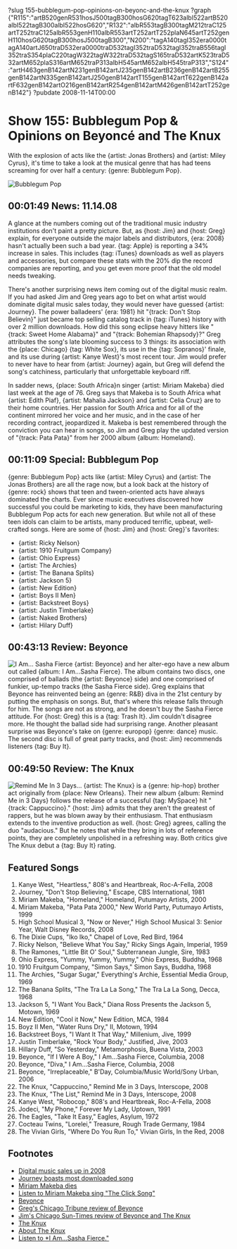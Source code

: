 ?slug 155-bubblegum-pop-opinions-on-beyonc-and-the-knux
?graph {"R115":"artB520genR531hosJ500tagB300hosG620tagT623albI522artB520albI522tagB300albI522hosG620","R132":"albR553tagB300tagM212traC125artT252traC125albR553genH110albR553artT252artT252plaN645artT252genH110hosG620tagB300hosJ500tagB300","N200":"tagA140tagI352era0000tagA140artJ650traD532era0000traD532tagI352traD532tagI352traB556tagI352traS354plaC220tagW322tagW322traD532tagS165traD532artK523traD532artM652plaS316artM652traP313albH545artM652albH545traP313","S124":"artH463genB142artN231genB142artJ235genB142artB236genB142artB255genB142artN335genB142artJ250genB142artT155genB142artT622genB142artF632genB142artO216genB142artR254genB142artM426genB142artT252genB142"}
?pubdate 2008-11-14T00:00

# Show 155: Bubblegum Pop & Opinions on Beyoncé and The Knux
With the explosion of acts like the {artist: Jonas Brothers} and {artist: Miley Cyrus}, it's time to take a look at the musical genre that has had teens screaming for over half a century: {genre: Bubblegum Pop}.

![Bubblegum Pop](http://static.soundopinions.org/images/2008/dubble-bubble.jpg)

## 00:01:49 News: 11.14.08
A glance at the numbers coming out of the traditional music industry institutions don't paint a pretty picture. But, as {host: Jim} and {host: Greg} explain, for everyone outside the major labels and distributors, {era: 2008} hasn't actually been such a bad year. {tag: Apple} is reporting a 34% increase in sales. This includes {tag: iTunes} downloads as well as players and accessories, but compare these stats with the 20% dip the record companies are reporting, and you get even more proof that the old model needs tweaking.

There's another surprising news item coming out of the digital music realm. If you had asked Jim and Greg years ago to bet on what artist would dominate digital music sales today, they would never have guessed {artist: Journey}. The power balladeers' {era: 1981} hit "{track: Don't Stop Believin}" just became top selling catalog track in {tag: iTunes} history with over 2 million downloads. How did this song eclipse heavy hitters like "{track: Sweet Home Alabama}" and "{track: Bohemian Rhapsody}?" Greg attributes the song's late blooming success to 3 things: its association with the {place: Chicago} {tag: White Sox}, its use in the {tag: Sopranos}' finale, and its use during {artist: Kanye West}'s most recent tour. Jim would prefer to never have to hear from {artist: Journey} again, but Greg will defend the song's catchiness, particularly that unforgettable keyboard riff.

In sadder news, {place: South Africa}n singer {artist: Miriam Makeba} died last week at the age of 76. Greg says that Makeba is to South Africa what {artist: Edith Piaf}, {artist: Mahalia Jackson} and {artist: Celia Cruz} are to their home countries. Her passion for South Africa and for all of the continent mirrored her voice and her music, and in the case of her recording contract, jeopardized it. Makeba is best remembered through the conviction you can hear in songs, so Jim and Greg play the updated version of "{track: Pata Pata}" from her 2000 album {album: Homeland}.

## 00:11:09 Special: Bubblegum Pop
{genre: Bubblegum Pop} acts like {artist: Miley Cyrus} and {artist: The Jonas Brothers} are all the rage now, but a look back at the history of {genre: rock} shows that teen and tween-oriented acts have always dominated the charts. Ever since music executives discovered how successful you could be marketing to kids, they have been manufacturing Bubblegum Pop acts for each new generation. But while not all of these teen idols can claim to be artists, many produced terrific, upbeat, well-crafted songs. Here are some of {host: Jim} and {host: Greg}'s favorites:

- {artist: Ricky Nelson}
- {artist: 1910 Fruitgum Company}
- {artist: Ohio Express}
- {artist: The Archies}
- {artist: The Banana Splits}
- {artist: Jackson 5}
- {artist: New Edition}
- {artist: Boys II Men}
- {artist: Backstreet Boys}
- {artist: Justin Timberlake}
- {artist: Naked Brothers}
- {artist: Hilary Duff}

## 00:43:13 Review: Beyonce
![I Am... Sasha Fierce](http://is4.mzstatic.com/image/thumb/Music/v4/1b/93/48/1b9348ed-c859-5ac0-c040-b54d0ec5bc50/source/600x600bb.jpg "1419227/296016891")
{artist: Beyonce} and her alter-ego have a new album out called {album: I Am...Sasha Fierce}. The album contains two discs, one comprised of ballads (the {artist: Beyonce} side) and one comprised of funkier, up-tempo tracks (the Sasha Fierce side). Greg explains that Beyonce has reinvented being an {genre: R&B} diva in the 21st century by putting the emphasis on songs. But, that's where this release falls through for him. The songs are not as strong, and he doesn't buy the Sasha Fierce attitude. For {host: Greg} this is a {tag: Trash It}. Jim couldn't disagree more. He thought the ballad side had surprising range. Another pleasant surprise was Beyonce's take on {genre: europop} {genre: dance} music. The second disc is full of great party tracks, and {host: Jim} recommends listeners {tag: Buy It}.

## 00:49:50 Review: The Knux
![Remind Me In 3 Days...](http://is5.mzstatic.com/image/thumb/Music/v4/4b/44/1d/4b441d2b-7e77-ad01-d663-093d5fc206fc/source/600x600bb.jpg "273888423/293996308")
{artist: The Knux} is a {genre: hip-hop} brother act originally from {place: New Orleans}. Their new album {album: Remind Me in 3 Days} follows the release of a successful {tag: MySpace} hit "{track: Cappuccino}." {host: Jim} admits that they aren't the greatest of rappers, but he was blown away by their enthusiasm. That enthusiasm extends to the inventive production as well. {host: Greg} agrees, calling the duo "audacious." But he notes that while they bring in lots of reference points, they are completely unpolished in a refreshing way. Both critics give The Knux debut a {tag: Buy It} rating.

## Featured Songs
1. Kanye West, "Heartless," 808's and Heartbreak, Roc-A-Fella, 2008
2. Journey, "Don't Stop Believing," Escape, CBS International, 1981
3. Miriam Makeba, "Homeland," Homeland, Putumayo Artists, 2000
4. Miriam Makeba, "Pata Pata 2000," New World Party, Putumayo Artists, 1999
5. High School Musical 3, "Now or Never," High School Musical 3: Senior Year, Walt Disney Records, 2008
6. The Dixie Cups, "Iko Iko," Chapel of Love, Red Bird, 1964
7. Ricky Nelson, "Believe What You Say," Ricky Sings Again, Imperial, 1959
8. The Ramones, "Little Bit O' Soul," Subterranean Jungle, Sire, 1983
9. Ohio Express, "Yummy, Yummy, Yummy," Ohio Express, Buddha, 1968
10. 1910 Fruitgum Company, "Simon Says," Simon Says, Buddha, 1968
11. The Archies, "Sugar Sugar," Everything's Archie, Essential Media Group, 1969
12. The Banana Splits, "The Tra La La Song," The Tra La La Song, Decca, 1968
13. Jackson 5, "I Want You Back," Diana Ross Presents the Jackson 5, Motown, 1969
14. New Edition, "Cool it Now," New Edition, MCA, 1984
15. Boyz II Men, "Water Runs Dry," II, Motown, 1994
16. Backstreet Boys, "I Want It That Way," Millenium, Jive, 1999
17. Justin Timberlake, "Rock Your Body," Justified, Jive, 2003
18. Hillary Duff, "So Yesterday," Metamorphosis, Buena Vista, 2003
19. Beyonce, "If I Were A Boy," I Am...Sasha Fierce, Columbia, 2008
20. Beyonce, "Diva," I Am...Sasha Fierce, Columbia, 2008
21. Beyonce, "Irreplaceable," B'Day, Columbia/Music World/Sony Urban, 2006
22. The Knux, "Cappuccino," Remind Me in 3 Days, Interscope, 2008
23. The Knux, "The List," Remind Me in 3 Days, Interscope, 2008
24. Kanye West, "Robocop," 808's and Heartbreak, Roc-A-Fella, 2008
25. Jodeci, "My Phone," Forever My Lady, Uptown, 1991
26. The Eagles, "Take It Easy," Eagles, Asylum, 1972
27. Cocteau Twins, "Lorelei," Treasure, Rough Trade Germany, 1984
28. The Vivian Girls, "Where Do You Run To," Vivian Girls, In the Red, 2008

## Footnotes
- [Digital music sales up in 2008](http://www.nytimes.com/2009/01/01/arts/music/01indu.html)
- [Journey boasts most downloaded song](http://www.theguardian.com/music/2008/nov/11/journey-itunes-download)
- [Miriam Makeba dies](http://www.nytimes.com/2008/11/11/world/africa/11makeba.html?pagewanted=all)
- [Listen to Miriam Makeba sing "The Click Song"](https://www.youtube.com/watch?v=Qg4Fp-A7IRw)
- [Beyonce](http://www.beyonce.com/)
- [Greg's Chicago Tribune review of Beyonce](http://articles.chicagotribune.com/2008-11-16/news/0811140321_1_disc-fierce-previous-album)
- [Jim's Chicago Sun-Times review of Beyonce and The Knux](http://www.jimdero.com/News2008/SpinControlNov.16.htm)
- [The Knux](https://soundcloud.com/the-knux)
- [About The Knux](http://en.wikipedia.org/wiki/The_Knux)
- [Listen to *I Am...Sasha Fierce."](http://www.last.fm/music/Beyonc%C3%A9/I+Am...Sasha+Fierce)
